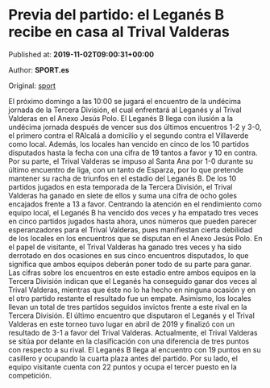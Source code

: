 
# Previa del partido: el Leganés B recibe en casa al Trival Valderas

Published at: **2019-11-02T09:00:31+00:00**

Author: **SPORT.es**

Original: [sport](https://www.sport.es/es/noticias/tercera-division/previa-del-partido-el-leganes-b-recibe-en-casa-al-trival-valderas-7711165)

El próximo domingo a las 10:00 se jugará el encuentro de la undécima jornada de la Tercera División, el cual enfrentará al Leganés y al Trival Valderas en el Anexo Jesús Polo.
El Leganés B llega con ilusión a la undécima jornada después de vencer sus dos últimos encuentros 1-2 y 3-0, el primero contra el RAlcalá a domicilio y el segundo contra el Villaverde como local. Además, los locales han vencido en cinco de los 10 partidos disputados hasta la fecha con una cifra de 19 tantos a favor y 10 en contra.
Por su parte, el Trival Valderas se impuso al Santa Ana por 1-0 durante su último encuentro de liga, con un tanto de Esparza, por lo que pretende mantener su racha de triunfos en el estadio del Leganés B. De los 10 partidos jugados en esta temporada de la Tercera División, el Trival Valderas ha ganado en siete de ellos y suma una cifra de ocho goles encajados frente a 13 a favor.
Centrando la atención en el rendimiento como equipo local, el Leganés B ha vencido dos veces y ha empatado tres veces en cinco partidos jugados hasta ahora, unos números que pueden parecer esperanzadores para el Trival Valderas, pues manifiestan cierta debilidad de los locales en los encuentros que se disputan en el Anexo Jesús Polo. En el papel de visitante, el Trival Valderas ha ganado tres veces y ha sido derrotado en dos ocasiones en sus cinco encuentros disputados, lo que significa que ambos equipos deberán poner todo de su parte para ganar.
Las cifras sobre los encuentros en este estadio entre ambos equipos en la Tercera División indican que el Leganés ha conseguido ganar dos veces al Trival Valderas, mientras que éste no lo ha hecho en ninguna ocasión y en el otro partido restante el resultado fue un empate. Asimismo, los locales llevan un total de tres partidos seguidos invictos frente a este rival en la Tercera División. El último encuentro que disputaron el Leganés y el Trival Valderas en este torneo tuvo lugar en abril de 2019 y finalizó con un resultado de 3-1 a favor del Trival Valderas.
Actualmente, el Trival Valderas se sitúa por delante en la clasificación con una diferencia de tres puntos con respecto a su rival. El Leganés B llega al encuentro con 19 puntos en su casillero y ocupando la cuarta plaza antes del partido. Por su lado, el equipo visitante cuenta con 22 puntos y ocupa el tercer puesto en la competición.
